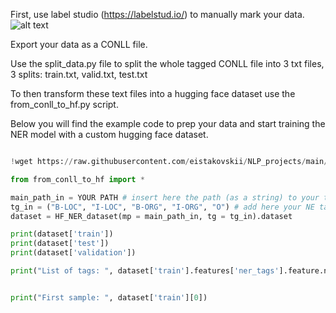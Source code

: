 First, use label studio (https://labelstud.io/) to manually mark your data.
![alt text](https://github.com/eistakovskii/NLP_projects/blob/main/NER/CONLL_TO_HF/label_studio_ex.png)

Export your data as a CONLL file.

Use the split_data.py file to split the whole tagged CONLL file into 3 txt files, 3 splits: train.txt, valid.txt, test.txt

To then transform these text files into a hugging face dataset use the from_conll_to_hf.py script.

Below you will find the example code to prep your data and start training the NER model with a custom hugging face dataset.


```python

!wget https://raw.githubusercontent.com/eistakovskii/NLP_projects/main/NER/CONLL_TO_HF/from_conll_to_hf.py

from from_conll_to_hf import *

main_path_in = YOUR PATH # insert here the path (as a string) to your txt files that were split beforehand into train, valid and test splits 
tg_in = ("B-LOC", "I-LOC", "B-ORG", "I-ORG", "O") # add here your NE tags in the BIO format as a tuple
dataset = HF_NER_dataset(mp = main_path_in, tg = tg_in).dataset

print(dataset['train'])
print(dataset['test'])
print(dataset['validation'])

print("List of tags: ", dataset['train'].features['ner_tags'].feature.names)


print("First sample: ", dataset['train'][0])

```


